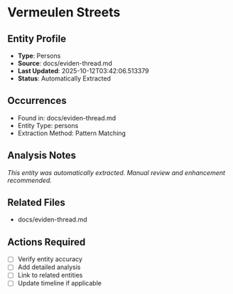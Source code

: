 # Vermeulen Streets

## Entity Profile
- **Type**: Persons
- **Source**: docs/eviden-thread.md
- **Last Updated**: 2025-10-12T03:42:06.513379
- **Status**: Automatically Extracted

## Occurrences
- Found in: docs/eviden-thread.md
- Entity Type: persons
- Extraction Method: Pattern Matching

## Analysis Notes
*This entity was automatically extracted. Manual review and enhancement recommended.*

## Related Files
- docs/eviden-thread.md

## Actions Required
- [ ] Verify entity accuracy
- [ ] Add detailed analysis
- [ ] Link to related entities
- [ ] Update timeline if applicable
